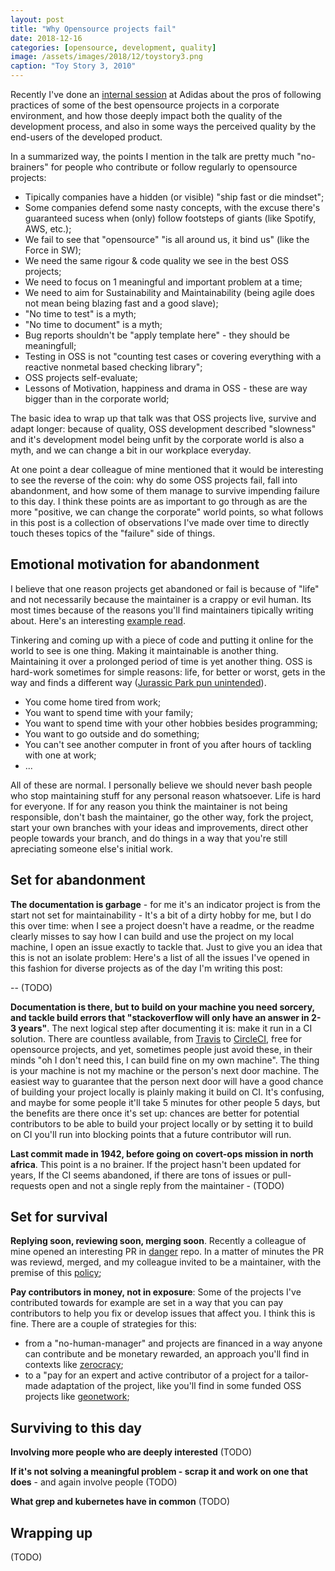 ```yaml
---
layout: post
title: "Why Opensource projects fail"
date: 2018-12-16
categories: [opensource, development, quality]
image: /assets/images/2018/12/toystory3.png
caption: "Toy Story 3, 2010"
---
```


Recently I've done an [internal session](TODO) at Adidas about the pros of following practices of some of the best opensource projects in a corporate environment, and how those deeply impact both the quality of the development process, and also in some ways the perceived quality by the end-users of the developed product.

In a summarized way, the points I mention in the talk are pretty much "no-brainers" for people who contribute or follow regularly to opensource projects:

- Tipically companies have a hidden (or visible) "ship fast or die mindset";
- Some companies defend some nasty concepts, with the excuse there's guaranteed sucess when (only) follow footsteps of giants (like Spotify, AWS, etc.);
- We fail to see that "opensource" "is all around us, it bind us" (like the Force in SW);
- We need the same rigour & code quality we see in the best OSS projects;
- We need to focus on 1 meaningful and important problem at a time;
- We need to aim for Sustainability and Maintainability (being agile does not mean being blazing fast and a good slave);
- "No time to test" is a myth;
- "No time to document" is a myth;
- Bug reports shouldn't be "apply template here" - they should be meaningfull;
- Testing in OSS is not "counting test cases or covering everything with a reactive nonmetal based checking library";
- OSS projects self-evaluate;
- Lessons of Motivation, happiness and drama in OSS - these are way bigger than in the corporate world;


The basic idea to wrap up that talk was that OSS projects live, survive and adapt longer: because of quality, OSS development described "slowness" and it's development model being unfit by the corporate world is also a myth, and we can change a bit in our workplace everyday.


At one point a dear colleague of mine mentioned that it would be interesting to see the reverse of the coin: why do some OSS projects fail, fall into abandonment, and how some of them manage to survive impending failure to this day. I think these points are as important to go through as are the more "positive, we can change the corporate" world points, so what follows in this post is a collection of observations I've made over time to directly touch theses topics of the "failure" side of things.


## Emotional motivation for abandonment

I believe that one reason projects get abandoned or fail is because of "life" and not necessarily because the maintainer is a crappy or evil human. Its most times because of the reasons you'll find maintainers tipically writing about. Here's an interesting [example read](TODO).

Tinkering and coming up with a piece of code and putting it online for the world to see is one thing. Making it maintainable is another thing. Maintaining it over a prolonged period of time is yet another thing. OSS is hard-work sometimes for simple reasons: life, for better or worst, gets in the way and finds a different way ([Jurassic Park pun unintended](TODO)).

- You come home tired from work;
- You want to spend time with your family;
- You want to spend time with your other hobbies besides programming;
- You want to go outside and do something;
- You can't see another computer in front of you after hours of tackling with one at work;
- ...

All of these are normal. I personally believe we should never bash people who stop maintaining stuff for any personal reason whatsoever. Life is hard for everyone. If for any reason you think the maintainer is not being responsible, don't bash the maintainer, go the other way, fork the project, start your own branches with your ideas and improvements, direct other people towards your branch, and do things in a way that you're still apreciating someone else's initial work.

## Set for abandonment

**The documentation is garbage** - for me it's an indicator project is from the start not set for maintainability - It's a bit of a dirty hobby for me, but I do this over time: when I see a project doesn't have a readme, or the readme clearly misses to say how I can build and use the project on my local machine, I open an issue exactly to tackle that. Just to give you an idea that this is not an isolate problem: Here's a list of all the issues I've opened in this fashion for diverse projects as of the day I'm writing this post:

-- (TODO)

**Documentation is there, but to build on your machine you need sorcery, and tackle build errors that "stackoverflow will only have an answer in 2-3 years"**. The next logical step after documenting it is: make it run in a CI solution. There are countless available, from [Travis](TODO) to [CircleCI](TODO), free for opensource projects, and yet, sometimes people just avoid these, in their minds "oh I don't need this, I can build fine on my own machine". The thing is your machine is not my machine or the person's next door machine. The easiest way to guarantee that the person next door will have a good chance of building your project locally is plainly making it build on CI. It's confusing, and maybe for some people it'll take 5 minutes for other people 5 days, but the benefits are there once it's set up: chances are better for potential contributors to be able to build your project locally or by setting it to build on CI you'll run into blocking points that a future contributor will run.

**Last commit made in 1942, before going on covert-ops mission in north africa**. This point is a no brainer. If the project hasn't been updated for years, If the CI seems abandoned, if there are tons of issues or pull-requests open and not a single reply from the maintainer - (TODO)

## Set for survival

**Replying soon, reviewing soon, merging soon**. Recently a colleague of mine opened an interesting PR in [danger](TODO) repo. In a matter of minutes the PR was reviewd, merged, and my colleague invited to be a maintainer, with the premise of this [policy](TODO);

**Pay contributors in money, not in exposure**: Some of the projects I've contributed towards for example are set in a way that you can pay contributors to help you fix or develop issues that affect you. I think this is fine. There are a couple of strategies for this:

- from a "no-human-manager" and projects are financed in a way anyone can contribute and be monetary rewarded, an approach you'll find in contexts like [zerocracy](TODO);
- to a "pay for an expert and active contributor of a project for a tailor-made adaptation of the project, like you'll find in some funded OSS projects like [geonetwork](TODO);

## Surviving to this day

**Involving more people who are deeply interested** (TODO)

**If it's not solving a meaningful problem - scrap it and work on one that does** - and again involve people (TODO)

**What grep and kubernetes have in common** (TODO)

## Wrapping up

(TODO)